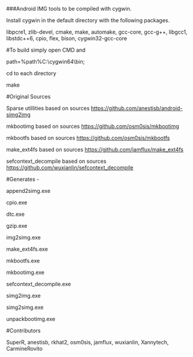 ###Android IMG tools to be compiled with cygwin.


Install cygwin in the default directory with the following packages.

libpcre1, zlib-devel, cmake, make, automake, gcc-core, gcc-g++, libgcc1, libstdc++6, cpio, flex, bison, cygwin32-gcc-core


#To build simply open CMD and

path=%path%C:\cygwin64\bin;

cd to each directory

make


#Original Sources

Sparse utillities based on sources https://github.com/anestisb/android-simg2img

mkbootimg based on sources https://github.com/osm0sis/mkbootimg

mkbootfs based on sources https://github.com/osm0sis/mkbootfs

make_ext4fs based on sources https://github.com/jamflux/make_ext4fs

sefcontext_decompile based on sources https://github.com/wuxianlin/sefcontext_decompile


#Generates - 

append2simg.exe

cpio.exe

dtc.exe

gzip.exe

img2simg.exe

make_ext4fs.exe

mkbootfs.exe

mkbootimg.exe

sefcontext_decompile.exe

simg2img.exe

simg2simg.exe

unpackbootimg.exe


#Contributors

SuperR, anestisb, rkhat2, osm0sis, jamflux, wuxianlin, Xannytech, CarmineRovito